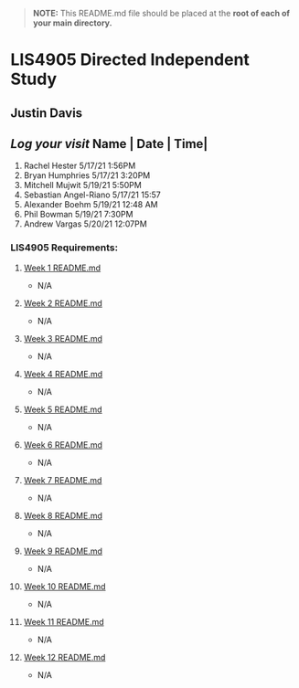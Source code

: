 > **NOTE:** This README.md file should be placed at the **root of each of your main directory.**

# LIS4905 Directed Independent Study

## Justin Davis

*Log your visit*
    Name |       Date |  Time|
--------------------------------
1. Rachel Hester 5/17/21 1:56PM
2. Bryan Humphries 5/17/21 3:20PM
3. Mitchell Mujwit 5/19/21 5:50PM
4. Sebastian Angel-Riano 5/17/21   15:57
5. Alexander Boehm 5/19/21 12:48 AM
6. Phil Bowman 5/19/21 7:30PM
7. Andrew Vargas 5/20/21 12:07PM

### LIS4905 Requirements:

[comment]: <> (*Course Work Links:*)

1. [Week 1 README.md](Week1/README.md "My Week 1 README.md file")
    - N/A

2. [Week 2 README.md](Week2/README.md "My Week 2 README.md file")
    - N/A

3. [Week 3 README.md](Week3/README.md "My Week 3 README.md file")
    - N/A

4. [Week 4 README.md](Week4/README.md "My Week 4 README.md file")
    - N/A

5. [Week 5 README.md](Week5/README.md "My Week 5 README.md file")
    - N/A

6. [Week 6 README.md](Week6/README.md "My Week 6 README.md file")
    - N/A

7. [Week 7 README.md](Week7/README.md "My Week 7 README.md file")
    - N/A

8. [Week 8 README.md](Week8/README.md "My Week 8 README.md file")
    - N/A

9. [Week 9 README.md](Week9/README.md "My Week 9 README.md file")
    - N/A

10. [Week 10 README.md](Week10/README.md "My Week 10 README.md file")
    - N/A

11. [Week 11 README.md](Week11/README.md "My Week 11 README.md file")
    - N/A

12. [Week 12 README.md](Week12/README.md "My Week 12 README.md file")
    - N/A